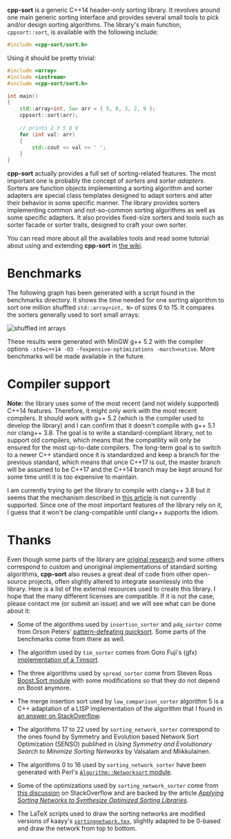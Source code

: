 **cpp-sort** is a generic C++14 header-only sorting library. It revolves
around one main generic sorting interface and provides several small tools
to pick and/or design sorting algorithms. The library's main function,
`cppsort::sort`, is available with the following include:

```cpp
#include <cpp-sort/sort.h>
```

Using it should be pretty trivial:

```cpp
#include <array>
#include <iostream>
#include <cpp-sort/sort.h>

int main()
{
    std::array<int, 5u> arr = { 5, 8, 3, 2, 9 };
    cppsort::sort(arr);
    
    // prints 2 3 5 8 9
    for (int val: arr)
    {
        std::cout << val << ' ';
    }
}
```

**cpp-sort** actually provides a full set of sorting-related features. The most
important one is probably the concept of *sorters* and *sorter adapters*. Sorters
are function objects implementing a sorting algorithm and sorter adapters are
special class templates designed to adapt sorters and alter their behavior in some
specific manner. The library provides sorters implementing common and not-so-common
sorting algorithms as well as some specific adapters. It also provides fixed-size
sorters and tools such as sorter facade or sorter traits, designed to craft your
own sorter.

You can read more about all the availables tools and read some tutorial about using
and extending **cpp-sort** in [the wiki](https://github.com/Morwenn/cpp-sort/wiki).

# Benchmarks

The following graph has been generated with a script found in the benchmarks
directory. It shows the time needed for one sorting algorithm to sort one million
shuffled `std::array<int, N>` of sizes 0 to 15. It compares the sorters generally
used to sort small arrays:

![shuffled int arrays](https://i.imgur.com/GaRHn9x.png)

These results were generated with MinGW g++ 5.2 with the compiler options
`-std=c++14 -O3 -fexpensive-optimizations -march=native`. More benchmarks will be
made available in the future.

# Compiler support

**Note:** the library uses some of the most recent (and not widely supported) C++14
features. Therefore, it might only work with the most recent compilers. It should
work with g++ 5.2 (which is the compiler used to develop the library) and I can
confirm that it doesn't compile with g++ 5.1 nor clang++ 3.8. The goal is to write
a standard-compliant library, not to support old compilers, which means that the
compatility will only be ensured for the most up-to-date compilers. The long-term
goal is to switch to a newer C++ standard once it is standardized and keep a branch
for the previous standard, which means that once C++17 is out, the master branch
will be assumed to be C++17 and the C++14 branch may be kept around for some time
until it is too expensive to maintain.

I am currently trying to get the library to compile with clang++ 3.8 but it seems
that the mechanism described in [this article](https://rmf.io/cxx11/overload-ranking/)
is not currently supported. Since one of the most important features of the library
rely on it, I guess that it won't be clang-compatible until clang++ supports the
idiom.

# Thanks

Even though some parts of the library are [original research](doc/research.md) and
some others correspond to custom and unoriginal implementations of standard sorting
algorithms, **cpp-sort** also reuses a great deal of code from other open-source
projects, often slightly altered to integrate seamlessly into the library. Here is
a list of the external resources used to create this library. I hope that the many
different licenses are compatible. If it is not the case, please contact me (or
submit an issue) and we will see what can be done about it:

* Some of the algorithms used by `insertion_sorter` and `pdq_sorter` come from
Orson Peters' [pattern-defeating quicksort](https://github.com/orlp/pdqsort). Some
parts of the benchmarks come from there as well.

* The algorithm used by `tim_sorter` comes from Goro Fuji's (gfx) [implementation
of a Timsort](https://github.com/gfx/cpp-TimSort).

* The three algorithms used by `spread_sorter` come from Steven Ross [Boost.Sort
module](http://www.boost.org/doc/libs/1_59_0/libs/sort/doc/html/index.html) with
some modifications so that they do not depend on Boost anymore.

* The merge insertion sort used by `low_comparison_sorter` algorithm 5 is a C++
adaptation of a LISP implementation of the algorithm that I found in [an answer
on StackOverflow](http://stackoverflow.com/a/1935491/1364752).

* The algorithms 17 to 22 used by `sorting_network_sorter` correspond to the ones
found by Symmetry and Evolution based Network Sort Optimization (SENSO) publihed in
*Using Symmetry and Evolutionary Search to Minimize Sorting Networks* by Valsalam
and Miikkulainen.

* The algorithms 0 to 16 used by `sorting_network_sorter` have been generated with
Perl's [`Algorithm::Networksort` module](http://search.cpan.org/~jgamble/Algorithm-Networksort-1.30/lib/Algorithm/Networksort.pm).

* Some of the optimizations used by `sorting_network_sorter` come from [this
discussion](http://stackoverflow.com/q/2786899/1364752) on StackOverflow and are
backed by the article [*Applying Sorting Networks to Synthesize Optimized Sorting
Libraries*](http://arxiv.org/abs/1505.01962).

* The LaTeX scripts used to draw the sorting networks are modified versions of
kaayy's [`sortingnetwork.tex`](https://github.com/kaayy/kaayy-s-code-sinppets),
slightly adapted to be 0-based and draw the network from top to bottom.
